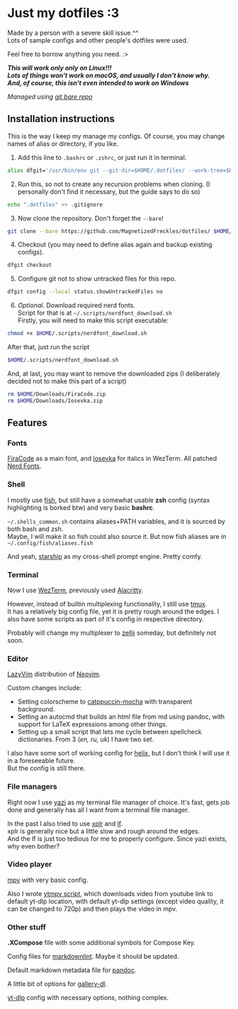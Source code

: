 # Just my dotfiles :3

Made by a person with a severe skill issue.^^  
Lots of sample configs and other people's dotfiles were used.

Feel free to borrow anything you need. :>

***This will work only only on Linux!!!***  
***Lots of things won't work on macOS, and usually I don't know why.***  
***And, of course, this isn't even intended to work on Windows***

*Managed using [git bare repo](https://www.atlassian.com/git/tutorials/dotfiles)*

## Installation instructions

This is the way I keep my manage my configs.
Of course, you may change names of alias or directory, if you like.

1. Add this line to `.bashrc` or `.zshrc`, or just run it in terminal.
```bash
alias dfgit='/usr/bin/env git --git-dir=$HOME/.dotfiles/ --work-tree=$HOME'
```
2. Run this, so not to create any recursion problems when cloning.
(I personally don't find it necessary, but the guide says to do so)
```bash
echo ".dotfiles" >> .gitignore
```
3. Now clone the repository. Don't forget the `--bare`!
```bash
git clone --bare https://github.com/MagnetizedFreckles/dotfiles/ $HOME/.dotfiles
```
4. Checkout (you may need to define alias again and backup existing configs).
```bash
dfgit checkout
```
5. Configure git not to show untracked files for this repo.
```bash
dfgit config --local status.showUntrackedFiles no
```
6. *Optional.* Download required nerd fonts.  
Script for that is at `~/.scripts/nerdfont_download.sh`  
Firstly, you will need to make this script executable:
```bash
chmod +x $HOME/.scripts/nerdfont_download.sh
```
After that, just run the script
```bash
$HOME/.scripts/nerdfont_download.sh
```
And, at last, you may want to remove the downloaded zips
(I deliberately decided not to make this part of a script)
```bash
rm $HOME/Downloads/FiraCode.zip
rm $HOME/Downloads/Iosevka.zip
```

## Features

### Fonts

[FiraCode](https://github.com/tonsky/FiraCode) as a main font,
and [Iosevka](https://github.com/be5invis/Iosevka) for italics in WezTerm.
All patched [Nerd Fonts](https://www.nerdfonts.com/).

### Shell

I mostly use [fish](https://fishshell.com/), but still have a somewhat usable
**zsh** config (syntax highlighting is borked btw) and very basic **bashrc**.  

`~/.shells_common.sh` contains aliases+PATH variables, and it is sourced by both bash and zsh.  
Maybe, I will make it so fish could also source it.
But now fish aliases are in `~/.config/fish/aliases.fish`

And yeah, [starship](https://starship.rs/) as my cross-shell prompt engine. Pretty comfy.

### Terminal

Now I use [WezTerm](https://github.com/wez/wezterm), previously used [Alacritty](https://alacritty.org/).

However, instead of builtin multiplexing functionality, I still use [tmux](https://github.com/tmux/tmux).  
It has a relatively big config file, yet it is pretty rough around the edges.
I also have some scripts as part of it's config in respective directory.  

Probably will change my multiplexer to [zellij](https://zellij.dev/) someday,
but definitely not soon.

### Editor

[LazyVim](https://www.lazyvim.org/) distribution of [Neovim](https://neovim.io/).

Custom changes include:
- Setting colorscheme to [catppuccin-mocha](https://github.com/catppuccin/catppuccin)
with transparent background.
- Setting an autocmd that builds an html file from md using pandoc,
with support for LaTeX expressions among other things.
- Setting up a small script that lets me cycle between
spellcheck dictionaries. From 3 (*en, ru, uk*) I have two set.

I also have some sort of working config for [helix](https://helix-editor.com/),
but I don't think I will use it in a foreseeable future.  
But the config is still there.

### File managers

Right now I use [yazi](https://github.com/sxyazi/yazi) as my terminal file manager of choice.
It's fast, gets job done and generally has all I want from a terminal file manager.

In the past I also tried to use [xplr](https://xplr.dev/) and [lf](https://github.com/gokcehan/lf).  
xplr is generally nice but a little slow and rough around the edges.  
And the lf is just too tedious for me to properly configure.
Since yazi exists, why even bother?

### Video player

[mpv](https://mpv.io/) with very basic config.

Also I wrote [ytmpv script](/.local/bin/ytmpv),
which downloads video from youtube link to default yt-dlp location,
with default yt-dlp settings (except video quality, it can be changed to 720p)
and then plays the video in mpv.

### Other stuff

**.XCompose** file with some additional symbols for Compose Key.

Config files for [markdownlint](https://github.com/DavidAnson/markdownlint).
Maybe it should be updated.

Default markdown metadata file for [pandoc](https://pandoc.org/).

A little bit of options for [gallery-dl](https://github.com/mikf/gallery-dl).

[yt-dlp](https://github.com/yt-dlp/yt-dlp) config with necessary options, nothing complex.
